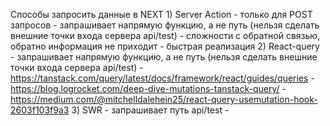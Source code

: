 Способы запросить данные в NEXT
    1) Server Action
        - только для POST запросов
        - запрашивает напрямую функцию, а не путь (нельзя сделать внешние точки входа сервера api/test)
        - сложности с обратной связью, обратно информация не приходит
        - быстрая реализация
    2) React-query
       - запрашивает напрямую функцию, а не путь (нельзя сделать внешние точки входа сервера api/test)
         - https://tanstack.com/query/latest/docs/framework/react/guides/queries
         - https://blog.logrocket.com/deep-dive-mutations-tanstack-query/
         - https://medium.com/@mitchelldalehein25/react-query-usemutation-hook-2603f103f9a3
    3) SWR
       - запрашивает путь api/test
       - 